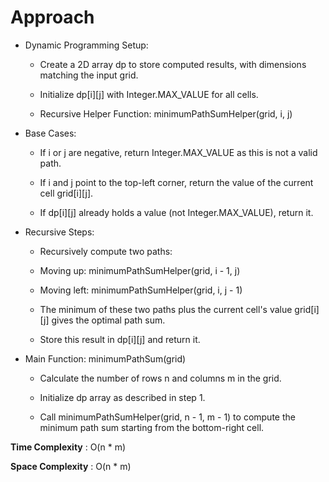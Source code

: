 # Approach

- Dynamic Programming Setup:

    - Create a 2D array dp to store computed results, with dimensions matching the input grid.
    
    - Initialize dp[i][j] with Integer.MAX_VALUE for all cells.
    
    - Recursive Helper Function: minimumPathSumHelper(grid, i, j)

- Base Cases:

    - If i or j are negative, return Integer.MAX_VALUE as this is not a valid path.
    
    - If i and j point to the top-left corner, return the value of the current cell grid[i][j].
    
    - If dp[i][j] already holds a value (not Integer.MAX_VALUE), return it.

- Recursive Steps:

    - Recursively compute two paths:

    - Moving up: minimumPathSumHelper(grid, i - 1, j)
    
    - Moving left: minimumPathSumHelper(grid, i, j - 1)
    
    - The minimum of these two paths plus the current cell's value grid[i][j] gives the optimal path sum.
    
    - Store this result in dp[i][j] and return it.

- Main Function: minimumPathSum(grid)

    - Calculate the number of rows n and columns m in the grid.

    - Initialize dp array as described in step 1.

    - Call minimumPathSumHelper(grid, n - 1, m - 1) to compute the minimum path sum starting from the bottom-right cell.

**Time Complexity** : O(n * m)

**Space Complexity** : O(n * m)